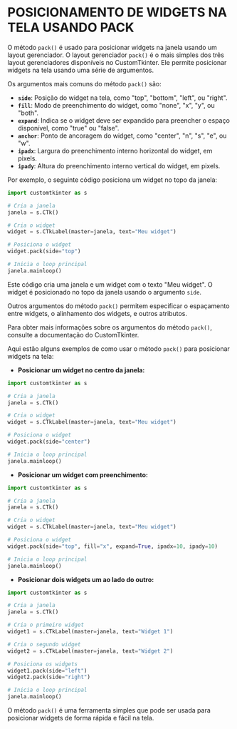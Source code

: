 # POSICIONAMENTO DE WIDGETS NA TELA USANDO PACK
O método `pack()` é usado para posicionar widgets na janela usando um layout gerenciador. O layout gerenciador `pack()` é o mais simples dos três layout gerenciadores disponíveis no CustomTkinter. Ele permite posicionar widgets na tela usando uma série de argumentos.

Os argumentos mais comuns do método `pack()` são:

* **`side`**: Posição do widget na tela, como "top", "bottom", "left", ou "right".
* **`fill`**: Modo de preenchimento do widget, como "none", "x", "y", ou "both".
* **`expand`**: Indica se o widget deve ser expandido para preencher o espaço disponível, como "true" ou "false".
* **`anchor`**: Ponto de ancoragem do widget, como "center", "n", "s", "e", ou "w".
* **`ipadx`**: Largura do preenchimento interno horizontal do widget, em pixels.
* **`ipady`**: Altura do preenchimento interno vertical do widget, em pixels.

Por exemplo, o seguinte código posiciona um widget no topo da janela:

```python
import customtkinter as s

# Cria a janela
janela = s.CTk()

# Cria o widget
widget = s.CTkLabel(master=janela, text="Meu widget")

# Posiciona o widget
widget.pack(side="top")

# Inicia o loop principal
janela.mainloop()
```

Este código cria uma janela e um widget com o texto "Meu widget". O widget é posicionado no topo da janela usando o argumento `side`.

Outros argumentos do método `pack()` permitem especificar o espaçamento entre widgets, o alinhamento dos widgets, e outros atributos.

Para obter mais informações sobre os argumentos do método `pack()`, consulte a documentação do CustomTkinter.

Aqui estão alguns exemplos de como usar o método `pack()` para posicionar widgets na tela:

* **Posicionar um widget no centro da janela:**

```python
import customtkinter as s

# Cria a janela
janela = s.CTk()

# Cria o widget
widget = s.CTkLabel(master=janela, text="Meu widget")

# Posiciona o widget
widget.pack(side="center")

# Inicia o loop principal
janela.mainloop()
```

* **Posicionar um widget com preenchimento:**

```python
import customtkinter as s

# Cria a janela
janela = s.CTk()

# Cria o widget
widget = s.CTkLabel(master=janela, text="Meu widget")

# Posiciona o widget
widget.pack(side="top", fill="x", expand=True, ipadx=10, ipady=10)

# Inicia o loop principal
janela.mainloop()
```

* **Posicionar dois widgets um ao lado do outro:**

```python
import customtkinter as s

# Cria a janela
janela = s.CTk()

# Cria o primeiro widget
widget1 = s.CTkLabel(master=janela, text="Widget 1")

# Cria o segundo widget
widget2 = s.CTkLabel(master=janela, text="Widget 2")

# Posiciona os widgets
widget1.pack(side="left")
widget2.pack(side="right")

# Inicia o loop principal
janela.mainloop()
```

O método `pack()` é uma ferramenta simples que pode ser usada para posicionar widgets de forma rápida e fácil na tela.